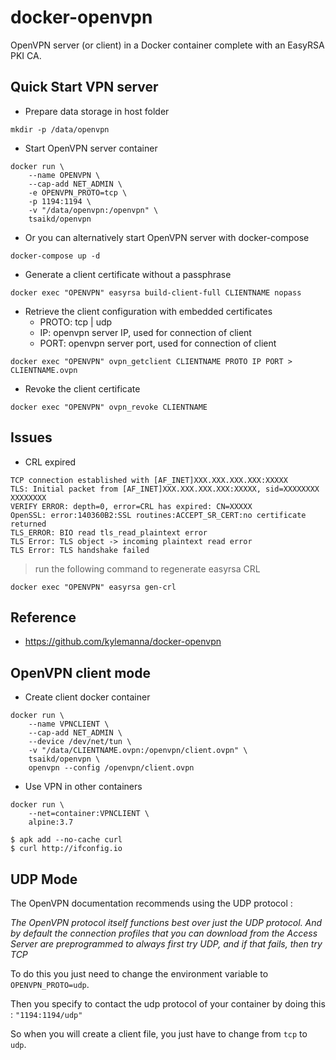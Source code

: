 docker-openvpn
==============

OpenVPN server (or client) in a Docker container complete with an EasyRSA PKI CA.

## Quick Start VPN server

* Prepare data storage in host folder

```
mkdir -p /data/openvpn
```

* Start OpenVPN server container

```
docker run \
	--name OPENVPN \
	--cap-add NET_ADMIN \
	-e OPENVPN_PROTO=tcp \
	-p 1194:1194 \
	-v "/data/openvpn:/openvpn" \
	tsaikd/openvpn
```

* Or you can alternatively start OpenVPN server with docker-compose

```
docker-compose up -d
```

* Generate a client certificate without a passphrase

```
docker exec "OPENVPN" easyrsa build-client-full CLIENTNAME nopass
```

* Retrieve the client configuration with embedded certificates
	* PROTO: tcp | udp
	* IP: openvpn server IP, used for connection of client
	* PORT: openvpn server port, used for connection of client

```
docker exec "OPENVPN" ovpn_getclient CLIENTNAME PROTO IP PORT > CLIENTNAME.ovpn
```

* Revoke the client certificate

```
docker exec "OPENVPN" ovpn_revoke CLIENTNAME
```

## Issues

* CRL expired
```
TCP connection established with [AF_INET]XXX.XXX.XXX.XXX:XXXXX
TLS: Initial packet from [AF_INET]XXX.XXX.XXX.XXX:XXXXX, sid=XXXXXXXX XXXXXXXX
VERIFY ERROR: depth=0, error=CRL has expired: CN=XXXXX
OpenSSL: error:140360B2:SSL routines:ACCEPT_SR_CERT:no certificate returned
TLS_ERROR: BIO read tls_read_plaintext error
TLS Error: TLS object -> incoming plaintext read error
TLS Error: TLS handshake failed
```

> run the following command to regenerate easyrsa CRL
```
docker exec "OPENVPN" easyrsa gen-crl
```

## Reference

* https://github.com/kylemanna/docker-openvpn

## OpenVPN client mode

* Create client docker container

```
docker run \
	--name VPNCLIENT \
	--cap-add NET_ADMIN \
	--device /dev/net/tun \
	-v "/data/CLIENTNAME.ovpn:/openvpn/client.ovpn" \
	tsaikd/openvpn \
	openvpn --config /openvpn/client.ovpn
```

* Use VPN in other containers

```
docker run \
	--net=container:VPNCLIENT \
	alpine:3.7

$ apk add --no-cache curl
$ curl http://ifconfig.io
```

## UDP Mode
The OpenVPN documentation recommends using the UDP protocol : 

*The OpenVPN protocol itself functions best over just the UDP protocol. And by default the connection profiles that you can download from the Access Server are preprogrammed to always first try UDP, and if that fails, then try TCP*

To do this you just need to change the environment variable to `OPENVPN_PROTO=udp`.

Then you specify to contact the udp protocol of your container by doing this : `"1194:1194/udp"`

So when you will create a client file, you just have to change from `tcp` to `udp`.
